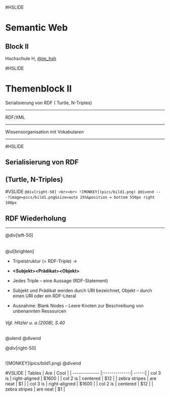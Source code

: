 #HSLIDE

# Semantic Web
## Block II

Hochschule H,
[@im_hsh](https://twitter.com/im_hsh)

#HSLIDE

 # **Themenblock II**
 

   Serialisierung von RDF ( Turtle, N-Triples) 

   -------------------------------------------- 
   RDF/XML

   -------------------------------------------- 
   Wissensorganisation mit Vokabularen

   -------------------------------------------- 


#HSLIDE
   
   
## Serialisierung von RDF 
##      (Turtle, N-Triples) 

#VSLIDE
``@div[right-50]
<br><br>
![MONKEY](pics/bild1.png)
@divend
---?image=pics/bild1.png&size=auto 25%&position = bottom 550px right 100px``

## RDF Wiederholung ##
--------------------------------------------
@div[left-50]
<br><br><br>
@ul[brighten]
  * Tripelstruktur (= RDF-Triple) -&gt;  
  *   **&lt;Subjekt&gt;&lt;Prädikat&gt;&lt;Objekt&gt;**
   
  * Jedes Triple – eine Aussage (RDF-Statement)
   
  * Subjekt und Prädikat werden durch URI bezeichnet, Objekt – durch einen URI oder ein RDF-Literal
   
  * Ausnahme: Blank Nodes – Leere Knoten zur Beschreibung von unbenannten Ressourcen  
  ###### Vgl. Hitzler u. a.(2008), S.40 ######
@ulend
@divend

@div[right-50]

<br>
![MONKEY](pics/bild1.png)
@divend

#VSLIDE
| Tables        | Are           | Cool  |
| ------------- |:-------------:| -----:|
| col 3 is      | right-aligned | $1600 |
| col 2 is      | centered      |   $12 |
| zebra stripes | are neat      |    $1 |
| col 3 is      | right-aligned | $1600 |
| col 2 is      | centered      |   $12 |
| zebra stripes | are neat      |    $1 |

